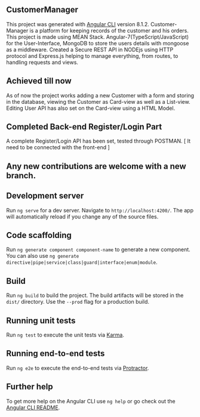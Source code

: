## CustomerManager

This project was generated with [Angular CLI](https://github.com/angular/angular-cli) version 8.1.2.
Customer-Manager is a platform for keeping records of the customer and his orders. This project is made using MEAN Stack.
Angular-7(TypeScript/JavaScript) for the User-Interface, MongoDB to store the users details with mongoose as a middleware. 
Created a Secure REST API in NODEjs using HTTP protocol and Express.js helping to manage everything, from routes, to handling requests and views.

## Achieved till now
As of now the project works adding a new Customer with a form and storing in the database, viewing the Customer as Card-view as well as a List-view. Editing User API has also set on the Card-view using a HTML Model.

## Completed Back-end Register/Login Part
A complete Register/Login API has been set, tested through POSTMAN. [ It need to be connected with the front-end ]

## Any new contributions are welcome with a new branch.


## Development server

Run `ng serve` for a dev server. Navigate to `http://localhost:4200/`. The app will automatically reload if you change any of the source files.

## Code scaffolding

Run `ng generate component component-name` to generate a new component. You can also use `ng generate directive|pipe|service|class|guard|interface|enum|module`.

## Build

Run `ng build` to build the project. The build artifacts will be stored in the `dist/` directory. Use the `--prod` flag for a production build.

## Running unit tests

Run `ng test` to execute the unit tests via [Karma](https://karma-runner.github.io).

## Running end-to-end tests

Run `ng e2e` to execute the end-to-end tests via [Protractor](http://www.protractortest.org/).

## Further help

To get more help on the Angular CLI use `ng help` or go check out the [Angular CLI README](https://github.com/angular/angular-cli/blob/master/README.md).
